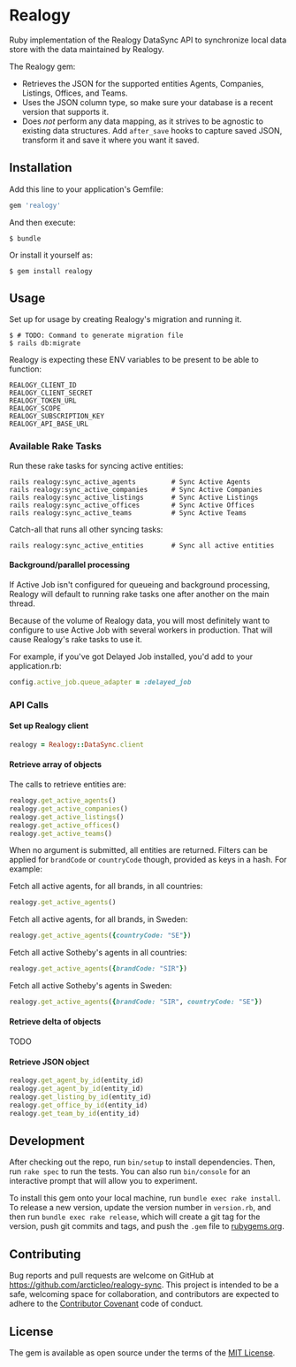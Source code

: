 # Realogy

Ruby implementation of the Realogy DataSync API to synchronize local data store with the data maintained by Realogy.

The Realogy gem:

- Retrieves the JSON for the supported entities Agents, Companies, Listings, Offices, and Teams.
- Uses the JSON column type, so make sure your database is a recent version that supports it.
- Does _not_ perform any data mapping, as it strives to be agnostic to existing data structures. Add `after_save` hooks to capture saved JSON, transform it and save it where you want it saved.

## Installation

Add this line to your application's Gemfile:

```ruby
gem 'realogy'
```

And then execute:

    $ bundle

Or install it yourself as:

    $ gem install realogy

## Usage

Set up for usage by creating Realogy's migration and running it.

    $ # TODO: Command to generate migration file
    $ rails db:migrate

Realogy is expecting these ENV variables to be present to be able to function:

```
REALOGY_CLIENT_ID
REALOGY_CLIENT_SECRET
REALOGY_TOKEN_URL
REALOGY_SCOPE
REALOGY_SUBSCRIPTION_KEY
REALOGY_API_BASE_URL
```

### Available Rake Tasks

Run these rake tasks for syncing active entities:

```
rails realogy:sync_active_agents         # Sync Active Agents
rails realogy:sync_active_companies      # Sync Active Companies
rails realogy:sync_active_listings       # Sync Active Listings
rails realogy:sync_active_offices        # Sync Active Offices
rails realogy:sync_active_teams          # Sync Active Teams
```

Catch-all that runs all other syncing tasks:

```
rails realogy:sync_active_entities       # Sync all active entities
```

#### Background/parallel processing

If Active Job isn't configured for queueing and background processing, Realogy will default to running rake tasks one after another on the main thread.

Because of the volume of Realogy data, you will most definitely want to configure to use Active Job with several workers in production. That will cause Realogy's rake tasks to use it.

For example, if you've got Delayed Job installed, you'd add to your application.rb:

```ruby
config.active_job.queue_adapter = :delayed_job
```

### API Calls

#### Set up Realogy client

```ruby
realogy = Realogy::DataSync.client
```
#### Retrieve array of objects

The calls to retrieve entities are:

```ruby
realogy.get_active_agents()
realogy.get_active_companies()
realogy.get_active_listings()
realogy.get_active_offices()
realogy.get_active_teams()
```

When no argument is submitted, all entities are returned. Filters can be applied for `brandCode` or `countryCode` though, provided as keys in a hash. For example:

Fetch all active agents, for all brands, in all countries:

```ruby
realogy.get_active_agents()
```

Fetch all active agents, for all brands, in Sweden:

```ruby
realogy.get_active_agents({countryCode: "SE"})
```

Fetch all active Sotheby's agents in all countries:

```ruby
realogy.get_active_agents({brandCode: "SIR"})
```

Fetch all active Sotheby's agents in Sweden:

```ruby
realogy.get_active_agents({brandCode: "SIR", countryCode: "SE"})
```

#### Retrieve delta of objects

TODO

#### Retrieve JSON object

```ruby
realogy.get_agent_by_id(entity_id)
realogy.get_agent_by_id(entity_id)
realogy.get_listing_by_id(entity_id)
realogy.get_office_by_id(entity_id)
realogy.get_team_by_id(entity_id)

```

## Development

After checking out the repo, run `bin/setup` to install dependencies. Then, run `rake spec` to run the tests. You can also run `bin/console` for an interactive prompt that will allow you to experiment.

To install this gem onto your local machine, run `bundle exec rake install`. To release a new version, update the version number in `version.rb`, and then run `bundle exec rake release`, which will create a git tag for the version, push git commits and tags, and push the `.gem` file to [rubygems.org](https://rubygems.org).

## Contributing

Bug reports and pull requests are welcome on GitHub at https://github.com/arcticleo/realogy-sync. This project is intended to be a safe, welcoming space for collaboration, and contributors are expected to adhere to the [Contributor Covenant](http://contributor-covenant.org) code of conduct.


## License

The gem is available as open source under the terms of the [MIT License](http://opensource.org/licenses/MIT).

